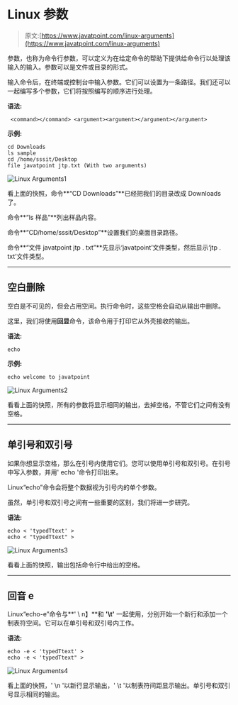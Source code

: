 # Linux 参数

> 原文:[https://www.javatpoint.com/linux-arguments](https://www.javatpoint.com/linux-arguments)

参数，也称为命令行参数，可以定义为在给定命令的帮助下提供给命令行以处理该输入的输入。参数可以是文件或目录的形式。

输入命令后，在终端或控制台中输入参数。它们可以设置为一条路径。我们还可以一起编写多个参数，它们将按照编写的顺序进行处理。

**语法:**

```
 <command></command> <argument><argument></argument></argument> 
```

**示例:**

```
cd Downloads
ls sample
cd /home/sssit/Desktop
file javatpoint jtp.txt (With two arguments)

```

![Linux Arguments1](../Images/a65dbd7e5cecb1b7656ab2f4075610b3.png)

看上面的快照，命令**“CD Downloads”**已经把我们的目录改成 Downloads 了。

命令**“ls 样品”**列出样品内容。

命令**“CD/home/sssit/Desktop”**设置我们的桌面目录路径。

命令**“文件 javatpoint jtp . txt”**先显示‘javatpoint’文件类型，然后显示‘jtp . txt’文件类型。

* * *

## 空白删除

空白是不可见的，但会占用空间。执行命令时，这些空格会自动从输出中删除。

这里，我们将使用**回显**命令，该命令用于打印它从外壳接收的输出。

**语法:**

```
echo 
```

**示例:**

```
echo welcome to javatpoint

```

![Linux Arguments2](../Images/fe25af8df351abcb179a5ee045f52474.png)

看看上面的快照，所有的参数将显示相同的输出，去掉空格，不管它们之间有没有空格。

* * *

## 单引号和双引号

如果你想显示空格，那么在引号内使用它们。您可以使用单引号和双引号。在引号中写入参数，并用' echo '命令打印出来。

Linux“echo”命令会将整个数据视为引号内的单个参数。

虽然，单引号和双引号之间有一些重要的区别，我们将进一步研究。

**语法:**

```
echo < 'typedTtext' >
echo < "typedTtext" >

```

![Linux Arguments3](../Images/e3c6c1d1f42686b305f33e882bea52f3.png)

看看上面的快照，输出包括命令行中给出的空格。

* * *

## 回音 e

Linux“echo-e”命令与**' \ n】**和 **'\t'** 一起使用，分别开始一个新行和添加一个制表符空间。它可以在单引号和双引号内工作。

**语法:**

```
echo -e < 'typedTtext' >
echo -e < 'typedTtext" >

```

![Linux Arguments4](../Images/269b5f855d72deb79ce52d445bb17f40.png)

看上面的快照，' \n '以新行显示输出，' \t '以制表符间距显示输出。单引号和双引号显示相同的输出。